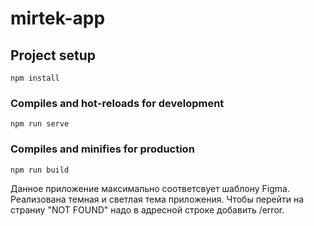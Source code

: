 # mirtek-app

## Project setup
```
npm install
```

### Compiles and hot-reloads for development
```
npm run serve
```

### Compiles and minifies for production
```
npm run build
```

Данное приложение максимально соответсвует шаблону Figma.
Реализована темная и светлая тема приложения.
Чтобы перейти на страниу "NOT FOUND" надо в адресной строке добавить /error.
